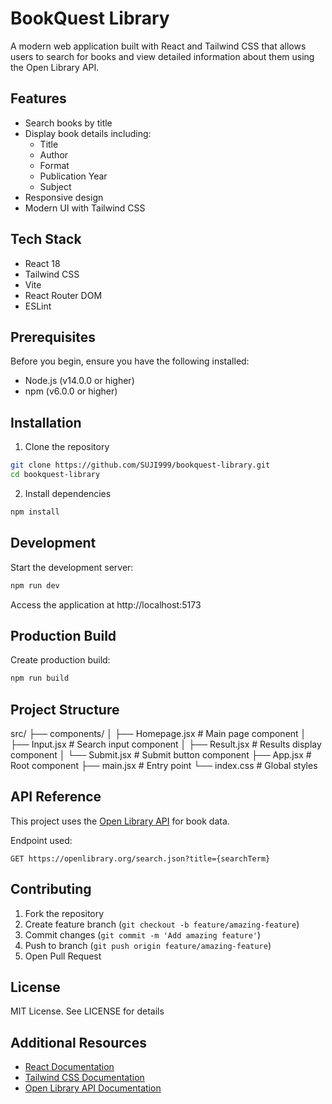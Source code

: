 # BookQuest Library

A modern web application built with React and Tailwind CSS that allows users to search for books and view detailed information about them using the Open Library API.

## Features

- Search books by title
- Display book details including:
  - Title
  - Author
  - Format
  - Publication Year
  - Subject
- Responsive design
- Modern UI with Tailwind CSS

## Tech Stack

- React 18
- Tailwind CSS
- Vite
- React Router DOM
- ESLint

## Prerequisites

Before you begin, ensure you have the following installed:
- Node.js (v14.0.0 or higher)
- npm (v6.0.0 or higher)

## Installation

1. Clone the repository
```bash
git clone https://github.com/SUJI999/bookquest-library.git
cd bookquest-library
```

2. Install dependencies
```bash
npm install
```

## Development
Start the development server:
```bash
npm run dev
```
Access the application at http://localhost:5173

## Production Build
Create production build:
```bash
npm run build
```

## Project Structure

src/
├── components/
│   ├── Homepage.jsx    # Main page component
│   ├── Input.jsx       # Search input component
│   ├── Result.jsx      # Results display component
│   └── Submit.jsx      # Submit button component
├── App.jsx             # Root component
├── main.jsx           # Entry point
└── index.css          # Global styles

## API Reference

This project uses the [Open Library API](https://openlibrary.org/developers/api) for book data.

Endpoint used:
```http
GET https://openlibrary.org/search.json?title={searchTerm}
```

## Contributing

1. Fork the repository
2. Create feature branch (`git checkout -b feature/amazing-feature`)
3. Commit changes (`git commit -m 'Add amazing feature'`)
4. Push to branch (`git push origin feature/amazing-feature`)
5. Open Pull Request

## License
MIT License. See LICENSE for details

## Additional Resources
- [React Documentation](https://react.dev/docs/getting-started)
- [Tailwind CSS Documentation](https://tailwindcss.com/docs)
- [Open Library API Documentation](https://openlibrary.org/developers/api)

